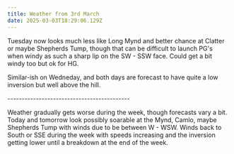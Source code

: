 ```yaml
---
title: Weather from 3rd March
date: 2025-03-03T18:29:06.129Z
---
```

Tuesday now looks much less like Long Mynd and better chance at Clatter or maybe Shepherds Tump, though that can be difficult to launch PG's when windy as such a sharp lip on the SW - SSW face.  Could get a bit windy too but ok for HG.

Similar-ish on Wedneday, and both days are forecast to have quite a low inversion but well above the hill.

\-------------------------------------------

Weather gradually gets worse during the week, though forecasts vary a bit.  Today and tomorrow look possibly soarable at the Mynd, Camlo, maybe Shepherds Tump with winds due to be between W - WSW.  Winds back to South or SSE during the week with speeds increasing and the inversion getting lower until a breakdown at the end of the week.